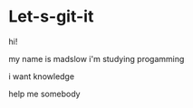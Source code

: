 # Let-s-git-it

hi!

my name is madslow
i'm studying progamming

i want knowledge


help me somebody
